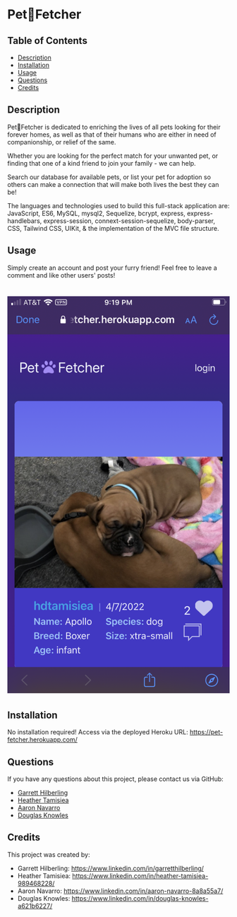 # Pet&#128062;Fetcher

## Table of Contents
* [Description](#Description)
* [Installation](#Installation)
* [Usage](#Usage)
* [Questions](#Questions)
* [Credits](#Credits)

## Description
Pet&#128062;Fetcher is dedicated to enriching the lives of all pets looking for their forever homes, as well as that of their humans who are either in need of companionship, or relief of the same.

Whether you are looking for the perfect match for your unwanted pet, or finding that one of a kind friend to join your family - we can help.

Search our database for available pets, or list your pet for adoption so others can make a connection that will make both lives the best they can be!

The languages and technologies used to build this full-stack application are: JavaScript, ES6, MySQL, mysql2, Sequelize, bcrypt, express, express-handlebars, express-session, connext-session-sequelize, body-parser, CSS, Tailwind CSS, UIKit, & the implementation of the MVC file structure.

## Usage
Simply create an account and post your furry friend! Feel free to leave a comment and like other users' posts!


# <img src="./public/img/application-screenshot.PNG?raw=true" width="700">

## Installation
No installation required! Access via the deployed Heroku URL: https://pet-fetcher.herokuapp.com/

## Questions
If you have any questions about this project, please contact us via GitHub: 
* [Garrett Hilberling](https://github.com/garretthilberling)
* [Heather Tamisiea](https://github.com/hdtamisiea)
* [Aaron Navarro](https://github.com/anav2096)
* [Douglas Knowles](https://github.com/Dknowles44)

## Credits
This project was created by:
* Garrett Hilberling: https://www.linkedin.com/in/garretthilberling/
* Heather Tamisiea: https://www.linkedin.com/in/heather-tamisiea-989468228/
* Aaron Navarro: https://www.linkedin.com/in/aaron-navarro-8a8a55a7/
* Douglas Knowles: https://www.linkedin.com/in/douglas-knowles-a621b6227/

    
